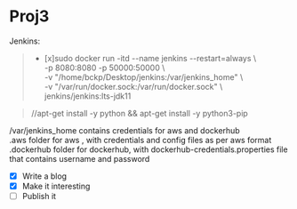 # Proj3

Jenkins:  
>- [x]sudo docker run -itd --name jenkins --restart=always \  
-p 8080:8080 -p 50000:50000 \  
-v "/home/bckp/Desktop/jenkins:/var/jenkins_home" \  
-v "/var/run/docker.sock:/var/run/docker.sock" \  
jenkins/jenkins:lts-jdk11  

>//apt-get install -y python && apt-get install -y python3-pip  


  /var/jenkins_home contains credentials for aws and dockerhub  
    .aws folder for aws , with credentials and config files as per aws format  
    .dockerhub folder for dockerhub, with dockerhub-credentials.properties file that contains username and password  

- [x] Write a blog
- [x] Make it interesting
- [ ] Publish it
